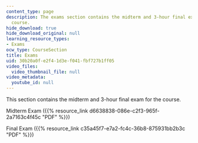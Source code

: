```yaml
---
content_type: page
description: The exams section contains the midterm and 3-hour final exam for the
  course.
hide_download: true
hide_download_original: null
learning_resource_types:
- Exams
ocw_type: CourseSection
title: Exams
uid: 30b20a0f-e2f4-1d3e-f041-fbf727b1ff05
video_files:
  video_thumbnail_file: null
video_metadata:
  youtube_id: null
---
```


This section contains the midterm and 3-hour final exam for the course.

Midterm Exam ({{% resource_link d6638838-086e-c2f3-965f-2a7163c4f45c "PDF" %}})

Final Exam ({{% resource_link c35a45f7-e7a2-fc4c-36b8-875931bb2b3c "PDF" %}})